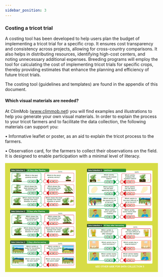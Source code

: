 ```yaml
---
sidebar_position: 3
---
```


### Costing a tricot trial

A costing tool has been developed to help users plan the budget of implementing a tricot trial for a specific crop. It ensures cost transparency and consistency across projects, allowing for cross-country comparisons. It also helps in distributing resources, identifying high-cost centers, and noting unnecessary additional expenses. Breeding programs will employ the tool for calculating the cost of implementing tricot trials for specific crops, thereby providing estimates that enhance the planning and efficiency of future tricot trials. 

The costing tool (guidelines and templates) are found in the appendix of this document.

#### Which visual materials are needed?

At ClimMob (www.climmob.net) you will find examples and illustrations to help you generate your own visual materials. In order to explain the process to your tricot farmers and to facilitate the data collection, the following materials can support you:

• Informative leaflet or poster, as an aid to explain the tricot process to the farmers.

• Observation card, for the farmers to collect their observations on the field. It is designed to enable participation with a minimal level of literacy. 

![Observation sheet for crop variety evaluation](./img/observation_sheet.png)

 


